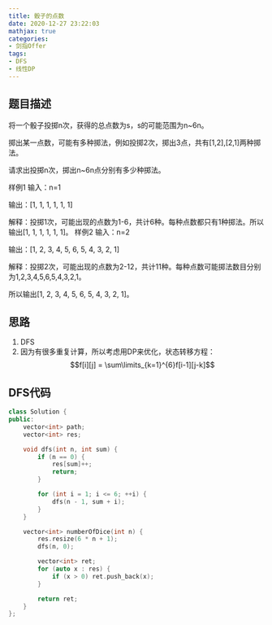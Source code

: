 ```yaml
---
title: 骰子的点数
date: 2020-12-27 23:22:03
mathjax: true
categories:
- 剑指Offer
tags: 
- DFS
- 线性DP
---
```


## 题目描述

将一个骰子投掷n次，获得的总点数为s，s的可能范围为n~6n。

掷出某一点数，可能有多种掷法，例如投掷2次，掷出3点，共有[1,2],[2,1]两种掷法。

请求出投掷n次，掷出n~6n点分别有多少种掷法。

样例1
输入：n=1

输出：[1, 1, 1, 1, 1, 1]

解释：投掷1次，可能出现的点数为1-6，共计6种。每种点数都只有1种掷法。所以输出[1, 1, 1, 1, 1, 1]。
样例2
输入：n=2

输出：[1, 2, 3, 4, 5, 6, 5, 4, 3, 2, 1]

解释：投掷2次，可能出现的点数为2-12，共计11种。每种点数可能掷法数目分别为1,2,3,4,5,6,5,4,3,2,1。

所以输出[1, 2, 3, 4, 5, 6, 5, 4, 3, 2, 1]。

## 思路

1. DFS
2. 因为有很多重复计算，所以考虑用DP来优化，状态转移方程：
   $$f[i][j] = \sum\limits_{k=1}^{6}f[i-1][j-k]$$

## DFS代码

```cpp
class Solution {
public:
    vector<int> path;
    vector<int> res;

    void dfs(int n, int sum) {
        if (n == 0) {
            res[sum]++;
            return;
        }

        for (int i = 1; i <= 6; ++i) {
            dfs(n - 1, sum + i);
        }
    }

    vector<int> numberOfDice(int n) {
        res.resize(6 * n + 1);
        dfs(n, 0);

        vector<int> ret;
        for (auto x : res) {
            if (x > 0) ret.push_back(x);
        }

        return ret;
    }
};
```
